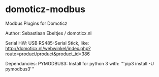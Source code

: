 # domoticz-modbus

Modbus Plugins for Domoticz

Author: Sebastiaan Ebeltjes / domoticx.nl

Serial HW: USB RS485-Serial Stick, like:
http://domoticx.nl/webwinkel/index.php?route=product/product&product_id=386

Dependancies:
PYMODBUS3: Install for python 3 with: '''pip3 install -U pymodbus3'''
